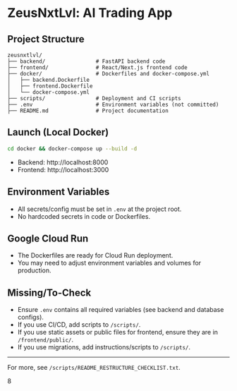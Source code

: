 # ZeusNxtLvl: AI Trading App

## Project Structure

```text
zeusnxtlvl/
├── backend/                # FastAPI backend code
├── frontend/               # React/Next.js frontend code
├── docker/                 # Dockerfiles and docker-compose.yml
│   ├── backend.Dockerfile
│   ├── frontend.Dockerfile
│   └── docker-compose.yml
├── scripts/                # Deployment and CI scripts
├── .env                    # Environment variables (not committed)
├── README.md               # Project documentation
```

## Launch (Local Docker)

```sh
cd docker && docker-compose up --build -d
```

- Backend: http://localhost:8000
- Frontend: http://localhost:3000

## Environment Variables

- All secrets/config must be set in `.env` at the project root.
- No hardcoded secrets in code or Dockerfiles.

## Google Cloud Run

- The Dockerfiles are ready for Cloud Run deployment.
- You may need to adjust environment variables and volumes for production.

## Missing/To-Check

- Ensure `.env` contains all required variables (see backend and database configs).
- If you use CI/CD, add scripts to `/scripts/`.
- If you use static assets or public files for frontend, ensure they are in `/frontend/public/`.
- If you use migrations, add instructions/scripts to `/scripts/`.

---
For more, see `/scripts/README_RESTRUCTURE_CHECKLIST.txt`.

8